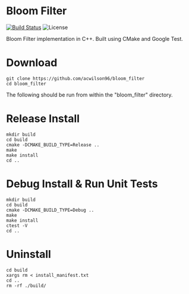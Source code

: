 # Bloom Filter
[![Build Status](https://travis-ci.com/acwilson96/bloom_filter.svg?branch=master)](https://travis-ci.com/acwilson96/bloom_filter)
![License](https://img.shields.io/badge/License-MIT-brightgreen.svg)

Bloom Filter implementation in C++. Built using CMake and Google Test. 

# Download
```
git clone https://github.com/acwilson96/bloom_filter
cd bloom_filter
```
The following should be run from within the "bloom_filter" directory.
# Release Install
```
mkdir build
cd build
cmake -DCMAKE_BUILD_TYPE=Release ..
make
make install
cd ..
```
# Debug Install & Run Unit Tests
```
mkdir build
cd build
cmake -DCMAKE_BUILD_TYPE=Debug ..
make
make install
ctest -V
cd ..
```
# Uninstall
```
cd build
xargs rm < install_manifest.txt
cd ..
rm -rf ./build/
```
